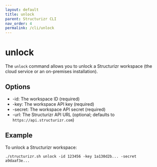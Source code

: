 ```yaml
---
layout: default
title: unlock
parent: Structurizr CLI
nav_order: 4
permalink: /cli/unlock
---
```


# unlock

The ```unlock``` command allows you to unlock a Structurizr workspace (the cloud service or an on-premises installation).

## Options

- -id: The workspace ID (required)
- -key: The workspace API key (required)
- -secret: The workspace API secret (required)
- -url: The Structurizr API URL (optional; defaults to ```https://api.structurizr.com```)

## Example

To unlock a Structurizr workspace:

```
./structurizr.sh unlock -id 123456 -key 1a130d2b... -secret a9daaf3e...
```